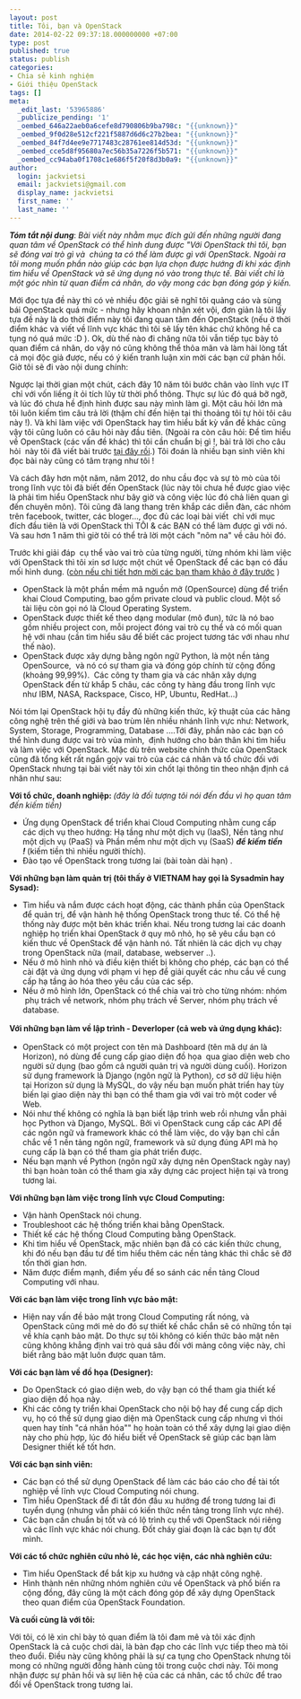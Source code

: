 ```yaml
---
layout: post
title: Tôi, bạn và OpenStack
date: 2014-02-22 09:37:18.000000000 +07:00
type: post
published: true
status: publish
categories:
- Chia sẻ kinh nghiệm
- Giới thiệu OpenStack
tags: []
meta:
  _edit_last: '53965886'
  _publicize_pending: '1'
  _oembed_646a22aeb0a6cefe8d790806b9ba798c: "{{unknown}}"
  _oembed_9f0d28e512cf221f5887d6d6c27b2bea: "{{unknown}}"
  _oembed_84f7d4ee9e7717483c28761ee814d53d: "{{unknown}}"
  _oembed_cce5d8f95680a7ec56b35a7226f5b571: "{{unknown}}"
  _oembed_cc94aba0f1708c1e686f5f20f8d3b0a9: "{{unknown}}"
author:
  login: jackvietsi
  email: jackvietsi@gmail.com
  display_name: jackvietsi
  first_name: ''
  last_name: ''
---
```

<p><em><strong>Tóm tắt nội dung</strong></em>: <em>Bài viết này nhằm mục đích gửi đến những người đang quan tâm về OpenStack có thể hình dung được "Với OpenStack thì tôi, bạn sẽ đóng vai trò gì và  chúng ta có thể làm được gì với OpenStack. Ngoài ra tôi mong muốn phần nào giúp các bạn lựa chọn được hướng đi khi xác định tìm hiểu về OpenStack và sẽ ứng dụng nó vào trong thực tế. Bài viết chỉ là một góc nhìn từ quan điểm cá nhân, do vậy mong các bạn đóng góp ý kiến.</em></p>
<p>Mới đọc tựa đề này thì có vẻ nhiều độc giải sẽ nghĩ tôi quảng cáo và sùng bái OpenStack quá mức - nhưng hãy khoan nhận xét vội, đơn giản là tôi lấy tựa đề này là do thời điểm này tôi đang quan tâm đến OpenStack (nếu ở thời điểm khác và viết về lĩnh vực khác thì tôi sẽ lấy tên khác chứ không hề ca tụng nó quá mức :D ). Ok, dù thế nào đi chăng nữa tôi vẫn tiếp tục bày tỏ quan điểm cá nhân, do vậy nó cũng không thể thỏa mãn và làm hài lòng tất cả mọi độc giả được, nếu có ý kiến tranh luận xin mời các bạn cứ phản hồi. Giờ tôi sẽ đi vào nội dung chính:<!--more--></p>
<p>Ngược lại thời gian một chút, cách đây 10 năm tôi bước chân vào lĩnh vực IT  chỉ với vốn liếng ít ỏi tích lũy từ thời phổ thông. Thực sự lúc đó quá bỡ ngỡ, và lúc đó chưa hề định hình được sau này mình làm gì. Một câu hỏi lớn mà tôi luôn kiếm tìm câu trả lời (thậm chí đến hiện tại thi thoảng tôi tự hỏi tôi câu này !). Và khi làm việc với OpenStack hay tìm hiểu bất kỳ vấn đề khác cũng vậy tôi cũng luôn có câu hỏi này đầu tiên. (Ngoài ra còn câu hỏi: Để tìm hiểu về OpenStack (các vấn đề khác) thì tôi cần chuẩn bị gì !, bài trả lời cho câu hỏi  này tôi đã viết bài trước <a href="http://vietstack.wordpress.com/2014/02/15/openstack-la-gi-va-de-lam-gi/">tại đây rồi</a>.) Tôi đoán là nhiều bạn sinh viên khi đọc bài này cũng có tâm trạng như tôi !</p>
<p>Và cách đây hơn một năm, năm 2012, do nhu cầu đọc và sự tò mò của tôi trong lĩnh vực tôi đã biết đến OpenStack (lúc này tôi chưa hề được giao việc là phải tìm hiểu OpenStack như bây giờ và công việc lúc đó chả liên quan gì đến chuyên môn). Tôi cũng đã lang thang trên khắp các diễn đàn, các nhóm trên facebook, twitter, các bloger..., đọc đủ các loại bài viết  chỉ với mục đích đầu tiên là với OpenStack thì TÔI &amp; các BẠN có thể làm được gì với nó. Và sau hơn 1 năm thì giờ tôi có thể trả lời một cách "nôm na" về câu hỏi đó.</p>
<p>Trước khi giải đáp  cụ thể vào vai trò của từng người, từng nhóm khi làm việc với OpenStack thì tôi xin sơ lược một chút về OpenStack để các bạn có đầu mối hình dung. (<a href="http://vietstack.wordpress.com/2014/02/15/openstack-la-gi-va-de-lam-gi/">còn nếu chi tiết hơn mời các bạn tham khảo ở đây trước</a> )</p>
<ul>
<li>OpenStack là một phần mềm mã nguồn mở (OpenSource) dùng để triển khai Cloud Computing, bao gồm private cloud và public cloud. Một số tài liệu còn gọi nó là Cloud Operating System.</li>
<li>OpenStack được thiết kế theo dạng modular (mô đun), tức là nó bao gồm nhiều project con, mỗi project đóng vai trò cụ thể và có mối quan hệ với nhau (cần tìm hiểu sâu để biết các project tương tác với nhau như thế nào).</li>
<li>OpenStack được xây dựng bằng ngôn ngữ Python, là một nền tảng OpenSource,  và nó có sự tham gia và đóng góp chính từ cộng đồng (khoảng 99,99%).  Các công ty tham gia và các nhân xây dựng OpenStack đến từ khắp 5 châu, các công ty hàng đầu trong lĩnh vực như IBM, NASA, Rackspace, Cisco, HP, Ubuntu, RedHat...)</li>
</ul>
<p>Nói tóm lại OpenStack hội tụ đầy đủ những kiến thức, kỹ thuật của các hãng công nghệ trên thế giới và bao trùm lên nhiều nhánh lĩnh vực như: Network, System, Storage, Programming, Database ....Tới đây, phần nào các bạn có thể hình dung được vai trò vủa mình,  định hướng cho bản thân khi tìm hiểu và làm việc với OpenStack. Mặc dù trên website chính thức của OpenStack cũng đã tổng kết rất ngắn gojv vai trò của các cá nhân và tổ chức đối với OpenStack nhưng tại bài viết này tôi xin chốt lại thông tin theo nhận định cá nhân như sau:</p>
<p><strong>Với tổ chức, doanh nghiệp: </strong><em>(đây là đối tượng tôi nói đến đầu vì họ quan tâm đến kiếm tiền)</em></p>
<ul>
<li>Ứng dụng OpenStack để triển khai Cloud Computing nhằm cung cấp các dịch vụ theo hướng: Hạ tầng như một dịch vụ (IaaS), Nền tảng như một dịch vụ (PaaS) và Phần mềm như một dịch vụ (SaaS) <strong><em>để kiếm tiền !</em> </strong>(kiếm tiền thì nhiều người thích).</li>
<li>Đào tạo về OpenStack trong tương lai (bài toàn dài hạn) .</li>
</ul>
<p><strong>Với những bạn làm quản trị (tôi thấy ở VIETNAM hay gọi là Sysadmin hay Sysad):</strong></p>
<ul>
<li>Tìm hiểu và nắm được cách hoạt động, các thành phần của OpenStack để quản trị, để vận hành hệ thống OpenStack trong thưc tế. Có thể hệ thống này được một bên khác triển khai. Nếu trong tương lai các doanh nghiệp họ triển khai OpenStack ở quy mô nhỏ, họ sẽ yêu cầu bạn có kiến thưc về OpenStack để vận hành nó. Tất nhiên là các dịch vụ chạy trong OpenStack nữa (mail, database, webserver ..).</li>
<li>Nếu ở mô hình nhỏ và điều kiện thiết bị không cho phép, các bạn có thể cài đặt và ứng dụng với phạm vi hẹp để giải quyết các nhu cầu về cung cấp hạ tầng ảo hóa theo yêu cầu của các sếp.</li>
<li>Nếu ở mô hình lớn, OpenStack có thể chia vai trò cho từng nhóm: nhóm  phụ trách về network, nhóm phụ trách về Server, nhóm phụ trách về database.</li>
</ul>
<p><strong style="line-height:1.5em;">Với những bạn làm về lập trình - Deverloper (cả web và ứng dụng khác):</strong></p>
<ul>
<li>OpenStack có một project con tên mà Dashboard (tên mã dự án là Horizon), nó dùng để cung cấp giao diện đồ họa  qua giao diện web cho người sử dụng (bao gồm cả người quản trị và người dùng cuối). Horizon sử dụng framework là Django (ngôn ngữ là Python), cơ sở dữ liệu hiện tại Horizon sử dụng là MySQL, do vậy nếu bạn muốn phảt triển hay tùy biến lại giao diện này thì bạn có thể tham gia với vai trò một coder về Web.</li>
<li>Nói như thế không có nghĩa là bạn biết lập trình web rồi nhưng vẫn phải học Python và Django, MySQL. Bởi vì OpenStack cung cấp các API để các ngôn ngữ và framework khác có thể làm việc, do vậy bạn chỉ cần chắc về 1 nền tảng ngôn ngữ, framework và sử dụng đúng API mà họ cung cấp là bạn có thể tham gia phát triển được.</li>
<li>Nếu bạn mạnh về Python (ngôn ngữ xây dựng nên OpenStack ngày nay) thì bạn hoàn toàn có thể tham gia xây dựng các project hiện tại và trong tương lai.</li>
</ul>
<p><strong>Với những bạn làm việc trong lĩnh vực Cloud Computing: </strong></p>
<ul>
<li>Vận hành OpenStack nói chung.</li>
<li>Troubleshoot các hệ thống triển khai bằng OpenStack.</li>
<li>Thiết kế các hệ thống Cloud Computing bằng OpenStack.</li>
<li>Khi tìm hiểu về OpenStack, mặc nhiên bạn đã có các kiến thức chung, khi đó nếu bạn đầu tư để tìm hiểu thêm các nền tảng khác thì chắc sẽ đỡ tốn thời gian hơn.</li>
<li>Năm được điểm mạnh, điểm yếu để so sánh các nền tảng Cloud Computing với nhau.</li>
</ul>
<p><strong>Với các bạn làm việc trong lĩnh vực bảo mật:</strong></p>
<ul>
<li>Hiện nay vấn đề bảo mật trong Cloud Computing rất nóng, và OpenStack cũng mới mẻ do đó sự thiết kế chắc chắn sẽ có những tồn tại về khía cạnh bảo mật. Do thực sự tôi không có kiến thức bảo mật nên cũng không khẳng định vai trò quá sâu đối với mảng công việc này, chỉ biết rằng bảo mật luôn được quan tâm.</li>
</ul>
<p><strong>Với các bạn làm về đồ họa (Designer):</strong></p>
<ul>
<li>Do OpenStack có giao diện web, do vậy bạn có thể tham gia thiết kế giao diện đồ họa này.</li>
<li>Khi các công ty triển khai OpenStack cho nội bộ hay để cung cấp dịch vụ, họ có thể sử dụng giao diện mà OpenStack cung cấp nhưng vì thói quen hay tính "cá nhân hóa"" họ hoàn toàn có thể xây dựng lại giao diện này cho phù hợp, lúc đó hiểu biết về OpenStack sẽ giúp các bạn làm Designer thiết kế tốt hơn.</li>
</ul>
<p><strong>Với các bạn sinh viên:</strong></p>
<ul>
<li>Các bạn có thể sử dụng OpenStack để làm các báo cáo cho đề tài tốt nghiệp về lĩnh vực Cloud Computing nói chung.</li>
<li>Tìm hiểu OpenStack để đi tắt đón đầu xu hướng để trong tương lai đi tuyển dụng (nhưng vẫn phải có kiến thức nền tảng trong lĩnh vực nhé).</li>
<li>Các bạn cần chuẩn bị tốt và có lộ trình cụ thể với OpenStack nói riêng và các lĩnh vực khác nói chung. Đốt cháy giai đoạn là các bạn tự đốt mình.</li>
</ul>
<p><strong>Với các tổ chức nghiên cứu nhỏ lẻ, các học viện, các nhà nghiên cứu:</strong></p>
<ul>
<li>Tìm hiểu OpenStack để bắt kịp xu hướng và cập nhật công nghệ.</li>
<li>Hình thành nên những nhóm nghiên cứu về OpenStack và phổ biến ra cộng đồng, đây cũng là một cách đóng góp để xây dựng OpenStack theo quan điểm của OpenStack Foundation.</li>
</ul>
<p><strong>Và cuối cùng là với tôi:</strong></p>
<p>Với tôi, có lẽ xin chỉ bày tỏ quan điểm là tôi đam mê và tôi xác định OpenStack là cả cuộc chơi dài, là bàn đạp cho các lĩnh vực tiếp theo mà tôi theo đuổi. Điều này cũng không phải là sự ca tụng cho OpenStack nhưng tôi mong có những người đồng hành cùng tôi trong cuộc chơi này. Tôi mong nhận được sự phản hồi và sự liên hệ của các cá nhân, các tổ chức để trao đổi về OpenStack trong tương lai.</p>
